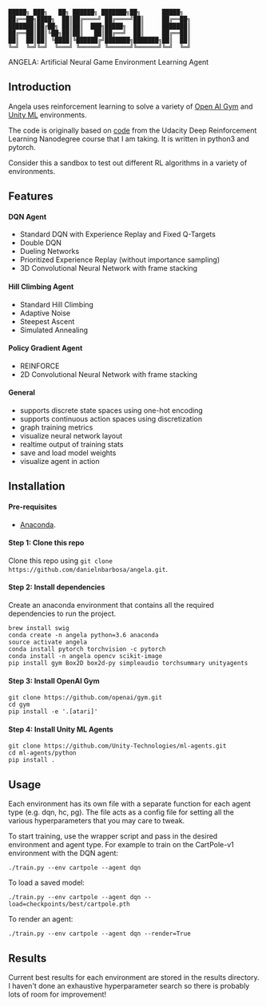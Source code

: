 ```
█████╗ ███╗   ██╗ ██████╗ ███████╗██╗      █████╗
██╔══██╗████╗  ██║██╔════╝ ██╔════╝██║     ██╔══██╗
███████║██╔██╗ ██║██║  ███╗█████╗  ██║     ███████║
██╔══██║██║╚██╗██║██║   ██║██╔══╝  ██║     ██╔══██║
██║  ██║██║ ╚████║╚██████╔╝███████╗███████╗██║  ██║
╚═╝  ╚═╝╚═╝  ╚═══╝ ╚═════╝ ╚══════╝╚══════╝╚═╝  ╚═╝
```

ANGELA: Artificial Neural Game Environment Learning Agent


## Introduction

Angela uses reinforcement learning to solve a variety of [Open AI Gym](https://gym.openai.com/) and [Unity ML](https://github.com/Unity-Technologies/ml-agents/blob/master/docs/Learning-Environment-Examples.md#banana-collector) environments.

The code is originally based on [code](https://github.com/udacity/deep-reinforcement-learning) from the Udacity Deep Reinforcement Learning Nanodegree course that I am taking.  It is written in python3 and pytorch.

Consider this a sandbox to test out different RL algorithms in a variety of environments.


## Features

#### DQN Agent
- Standard DQN with Experience Replay and Fixed Q-Targets
- Double DQN
- Dueling Networks
- Prioritized Experience Replay (without importance sampling)
- 3D Convolutional Neural Network with frame stacking

#### Hill Climbing Agent
- Standard Hill Climbing
- Adaptive Noise
- Steepest Ascent
- Simulated Annealing

#### Policy Gradient Agent
- REINFORCE
- 2D Convolutional Neural Network with frame stacking

#### General
- supports discrete state spaces using one-hot encoding
- supports continuous action spaces using discretization
- graph training metrics
- visualize neural network layout
- realtime output of training stats
- save and load model weights
- visualize agent in action


## Installation

#### Pre-requisites
- [Anaconda](https://www.anaconda.com/download/).

#### Step 1: Clone this repo
Clone this repo using `git clone https://github.com/danielnbarbosa/angela.git`.

#### Step 2: Install dependencies
Create an anaconda environment that contains all the required dependencies to run the project.

```
brew install swig
conda create -n angela python=3.6 anaconda
source activate angela
conda install pytorch torchvision -c pytorch
conda install -n angela opencv scikit-image
pip install gym Box2D box2d-py simpleaudio torchsummary unityagents
```

#### Step 3: Install OpenAI Gym
```
git clone https://github.com/openai/gym.git
cd gym
pip install -e '.[atari]'
```

#### Step 4: Install Unity ML Agents
```
git clone https://github.com/Unity-Technologies/ml-agents.git
cd ml-agents/python
pip install .
```

## Usage
Each environment has its own file with a separate function for each agent type (e.g. dqn, hc, pg).  The file acts as a config file for setting all the various hyperparameters that you may care to tweak.

To start training, use the wrapper script and pass in the desired environment and agent type.  For example to train on the CartPole-v1 environment with the DQN agent:
```
./train.py --env cartpole --agent dqn
```

To load a saved model:
```
./train.py --env cartpole --agent dqn --load=checkpoints/best/cartpole.pth
```

To render an agent:
```
./train.py --env cartpole --agent dqn --render=True
```

## Results
Current best results for each environment are stored in the results directory.  I haven't done an exhaustive hyperparameter search so there is probably lots of room for improvement!
